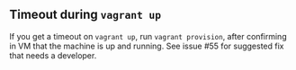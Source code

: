 ## Timeout during `vagrant up`

If you get a timeout on `vagrant up`, run `vagrant provision`, after confirming in VM that the machine is up and running. See issue #55 for suggested fix that needs a developer.
